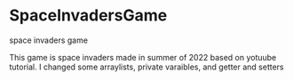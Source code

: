 # SpaceInvadersGame
space invaders game

This game is space invaders made in summer of 2022 based on yotuube tutorial. I changed some arraylists, private varaibles, and getter and setters
